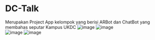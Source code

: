 # DC-Talk
Merupakan Project App kelompok yang berisi ARBot dan ChatBot yang membahas seputar Kampus UKDC
![image](https://user-images.githubusercontent.com/58914195/130316698-ad43e9cd-ea17-4f0c-9194-10d9b8a97bb4.png)
![image](https://user-images.githubusercontent.com/58914195/130316710-a9982c48-625c-4422-b81a-1d4b1e634705.png)
<br/>
![image](https://user-images.githubusercontent.com/58914195/130316856-3c328229-8e10-4da0-a1c6-ed88070fef38.png)
![image](https://user-images.githubusercontent.com/58914195/130316878-c86ddd2f-e8de-4a7f-a1b6-196bcd5c54b4.png)



